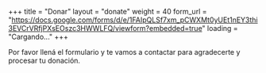 +++
title = "Donar"
layout = "donate"
weight = 40
form_url = "https://docs.google.com/forms/d/e/1FAIpQLSf7xm_pCWXMt0yUEt1nEY3thi3EVCrVRfjPXsEOszc3HWWLFQ/viewform?embedded=true"
loading = "Cargando..."
+++

Por favor llená el formulario y te vamos a contactar para agradecerte y procesar tu donación.
